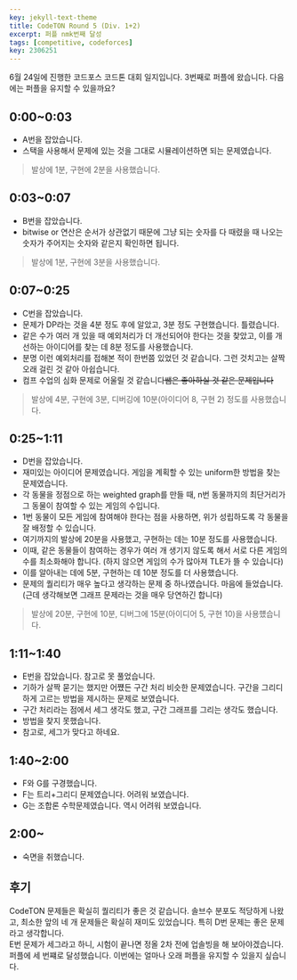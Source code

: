 ```yaml
---
key: jekyll-text-theme
title: CodeTON Round 5 (Div. 1+2)
excerpt: 퍼플 nmk번째 달성
tags: [competitive, codeforces]
key: 2306251
---
```

6월 24일에 진행한 코드포스 코드톤 대회 일지입니다. 3번째로 퍼플에 왔습니다. 다음에는 퍼플을 유지할 수 있을까요?
## 0:00~0:03
- A번을 잡았습니다. 
- 스택을 사용해서 문제에 있는 것을 그대로 시뮬레이션하면 되는 문제였습니다.
> 발상에 1분, 구현에 2분을 사용했습니다.

## 0:03~0:07
- B번을 잡았습니다.
- bitwise or 연산은 순서가 상관없기 때문에 그냥 되는 숫자를 다 때렸을 때 나오는 숫자가 주어지는 숫자와 같은지 확인하면 됩니다.
> 발상에 1분, 구현에 3분을 사용했습니다.

## 0:07~0:25
- C번을 잡았습니다.
- 문제가 DP라는 것을 4분 정도 후에 알았고, 3분 정도 구현했습니다. 틀렸습니다.
- 같은 수가 여러 개 있을 때 예외처리가 더 개선되어야 한다는 것을 찾았고, 이를 개선하는 아이디어를 찾는 데 8분 정도를 사용했습니다.
- 분명 이런 예외처리를 접해본 적이 한번쯤 있었던 것 같습니다. 그런 것치고는 살짝 오래 걸린 것 같아 아쉽습니다.
- 컴프 수업의 심화 문제로 어울릴 것 같습니다~~쌤은 좋아하실 것 같은 문제입니다~~
> 발상에 4분, 구현에 3분, 디버깅에 10분(아이디어 8, 구현 2) 정도를 사용했습니다.

## 0:25~1:11
- D번을 잡았습니다.
- 재미있는 아이디어 문제였습니다. 게임을 계획할 수 있는 uniform한 방법을 찾는 문제였습니다.
- 각 동물을 정점으로 하는 weighted graph를 만들 때, n번 동물까지의 최단거리가 그 동물이 참여할 수 있는 게임의 수입니다.
- 1번 동물이 모든 게임에 참여해야 한다는 점을 사용하면, 위가 성립하도록 각 동물을 잘 배정할 수 있습니다.
- 여기까지의 발상에 20분을 사용했고, 구현하는 데는 10분 정도를 사용했습니다.
- 이때, 같은 동물들이 참여하는 경우가 여러 개 생기지 않도록 해서 서로 다른 게임의 수를 최소화해야 합니다. (하지 않으면 게임의 수가 많아져 TLE가 뜰 수 있습니다)
- 이를 알아내는 데에 5분, 구현하는 데 10분 정도를 더 사용했습니다.
- 문제의 퀄리티가 매우 높다고 생각하는 문제 중 하나였습니다. 마음에 들었습니다. (근데 생각해보면 그래프 문제라는 것을 매우 당연하긴 합니다)
> 발상에 20분, 구현에 10분, 디버그에 15분(아이디어 5, 구현 10)을 사용헀습니다.

## 1:11~1:40
- E번을 잡았습니다. 참고로 못 풀었습니다.
- 기하가 살짝 묻기는 했지만 어쩄든 구간 처리 비슷한 문제였습니다. 구간을 그리디하게 고르는 방법을 제시하는 문제로 보였습니다.
- 구간 처리라는 점에서 세그 생각도 했고, 구간 그래프를 그리는 생각도 했습니다.
- 방법을 찾지 못했습니다.
- 참고로, 세그가 맞다고 하네요.

## 1:40~2:00
- F와 G를 구경했습니다.
- F는 트리+그리디 문제였습니다. 어려워 보였습니다.
- G는 조합론 수학문제였습니다. 역시 어려워 보였습니다.

## 2:00~
- 숙면을 취했습니다.

## 후기
CodeTON 문제들은 확실히 퀄리티가 좋은 것 같습니다. 솔브수 분포도 적당하게 나왔고, 최소한 앞의 네 개 문제들은 확실히 재미도 있었습니다. 특히 D번 문제는 좋은 문제라고 생각합니다.\
E번 문제가 세그라고 하니, 시험이 끝나면 정올 2차 전에 업솔빙을 해 보아야겠습니다.\
퍼플에 세 번쨰로 달성했습니다. 이번에는 얼마나 오래 퍼플을 유지할 수 있을지 싶습니다.
